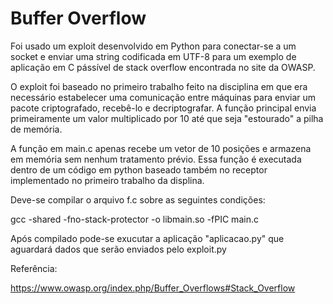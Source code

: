 # Buffer Overflow

Foi usado um exploit desenvolvido em Python para conectar-se a um socket e enviar uma string codificada em UTF-8 para um exemplo de aplicação em C pássível de stack overflow encontrada no site da OWASP.

O exploit foi baseado no primeiro trabalho feito na disciplina em que era necessário estabelecer uma comunicação entre máquinas para enviar um pacote criptografado, recebê-lo e decriptografar. A função principal envia primeiramente um valor multiplicado por 10 até que seja "estourado" a pilha de memória. 

A função em main.c apenas recebe um vetor de 10 posições e armazena em memória sem nenhum tratamento prévio. Essa função é executada dentro de um código em python baseado também no receptor implementado no primeiro trabalho da displina.

Deve-se compilar o arquivo f.c sobre as seguintes condições:

gcc -shared -fno-stack-protector -o libmain.so -fPIC  main.c

Após compilado pode-se exucutar a aplicação "aplicacao.py" que aguardará dados que serão enviados pelo exploit.py


Referência:

https://www.owasp.org/index.php/Buffer_Overflows#Stack_Overflow
